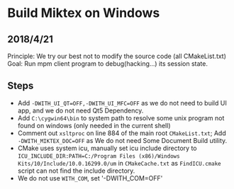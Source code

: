 # Build Miktex on Windows
## 2018/4/21

Principle: We try our best not to modify the source code (all CMakeList.txt)
Goal: Run mpm client program to debug(hacking...) its session state.

## Steps
* Add `-DWITH_UI_QT=OFF,-DWITH_UI_MFC=OFF` as we do not need to build UI app, and we do not need Qt5 Dependency.
* Add `C:\cygwin64\bin` to system path to resolve some unix program not found on windows (only needed in the current shell)
* Comment out `xsltproc` on line 884 of the main root `CMakeList.txt`; Add `-DWITH_MIKTEX_DOC=OFF` as We do not need Some Document Build utility.
* CMake uses system icu, manually set icu include directory to `ICU_INCLUDE_DIR:PATH=C:/Program Files (x86)/Windows Kits/10/Include/10.0.16299.0/um` in `CMakeCache.txt` as `FindICU.cmake` script can not find the include directory.
* We do not use `WITH_COM`, set '-DWITH_COM=OFF'

